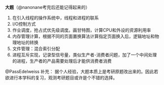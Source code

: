 **大题**（@nanonane考完后还能记得起来的）

1. 在引入线程的操作系统中，线程和进程的联系
2. I/O控制方式
3. 作业调度，抢占式优先级调度。画甘特图，计算CPU和外设的资源利用率
4. 内存管理计算，根据不同的页面置换算法计算指定页面换入后，逻辑地址和物理地址的转换
5. 文件管理：混合索引分配
6. 进程互斥实现，记录型信号量，类似生产者-消费者问题，加了一个中间处理的进程，生产者的产品需要处理后才能供消费者消费

@PassEdelweiss 补充：
据个人经验，大题本质上是考研原题改出来的。因此若欲进行本学科的复习，观测考研题目或许是个不错的选择。
